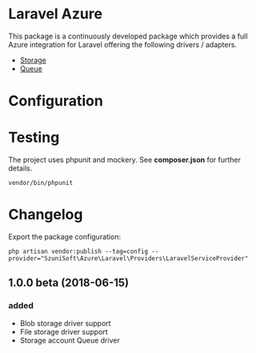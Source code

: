 # Laravel Azure
This package is a continuously developed package which provides a full Azure integration for Laravel offering the following drivers / adapters.

- [Storage](./docs/storage.md#storage)
- [Queue](./docs/queue.md#queue)

# Configuration

# Testing
The project uses phpunit and mockery. See **composer.json** for further details.

```
vendor/bin/phpunit
```

# Changelog
Export the package configuration:
```
php artisan vendor:publish --tag=config --provider="SzuniSoft\Azure\Laravel\Providers\LaravelServiceProvider"
```

## 1.0.0 beta (2018-06-15)
### added
- Blob storage driver support
- File storage driver support
- Storage account Queue driver